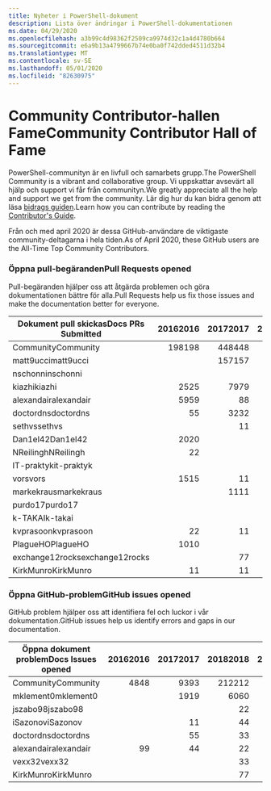 ```yaml
---
title: Nyheter i PowerShell-dokument
description: Lista över ändringar i PowerShell-dokumentationen
ms.date: 04/29/2020
ms.openlocfilehash: a3b99c4d98362f2509ca9974d32c1a4d4780b664
ms.sourcegitcommit: e6a9b13a4799667b74e0ba0f742dded4511d32b4
ms.translationtype: MT
ms.contentlocale: sv-SE
ms.lasthandoff: 05/01/2020
ms.locfileid: "82630975"
---
```

# <a name="community-contributor-hall-of-fame"></a><span data-ttu-id="d53ef-103">Community Contributor-hallen Fame</span><span class="sxs-lookup"><span data-stu-id="d53ef-103">Community Contributor Hall of Fame</span></span>

<span data-ttu-id="d53ef-104">PowerShell-communityn är en livfull och samarbets grupp.</span><span class="sxs-lookup"><span data-stu-id="d53ef-104">The PowerShell Community is a vibrant and collaborative group.</span></span> <span data-ttu-id="d53ef-105">Vi uppskattar avsevärt all hjälp och support vi får från communityn.</span><span class="sxs-lookup"><span data-stu-id="d53ef-105">We greatly appreciate all the help and support we get from the community.</span></span> <span data-ttu-id="d53ef-106">Lär dig hur du kan bidra genom att läsa [bidrags guiden][contrib].</span><span class="sxs-lookup"><span data-stu-id="d53ef-106">Learn how you can contribute by reading the [Contributor's Guide][contrib].</span></span>

<span data-ttu-id="d53ef-107">Från och med april 2020 är dessa GitHub-användare de viktigaste community-deltagarna i hela tiden.</span><span class="sxs-lookup"><span data-stu-id="d53ef-107">As of April 2020, these GitHub users are the All-Time Top Community Contributors.</span></span>

### <a name="pull-requests-opened"></a><span data-ttu-id="d53ef-108">Öppna pull-begäranden</span><span class="sxs-lookup"><span data-stu-id="d53ef-108">Pull Requests opened</span></span>

<span data-ttu-id="d53ef-109">Pull-begäranden hjälper oss att åtgärda problemen och göra dokumentationen bättre för alla.</span><span class="sxs-lookup"><span data-stu-id="d53ef-109">Pull Requests help us fix those issues and make the documentation better for everyone.</span></span>

| <span data-ttu-id="d53ef-110">Dokument pull skickas</span><span class="sxs-lookup"><span data-stu-id="d53ef-110">Docs PRs Submitted</span></span> | <span data-ttu-id="d53ef-111">2016</span><span class="sxs-lookup"><span data-stu-id="d53ef-111">2016</span></span> | <span data-ttu-id="d53ef-112">2017</span><span class="sxs-lookup"><span data-stu-id="d53ef-112">2017</span></span> | <span data-ttu-id="d53ef-113">2018</span><span class="sxs-lookup"><span data-stu-id="d53ef-113">2018</span></span> | <span data-ttu-id="d53ef-114">2019</span><span class="sxs-lookup"><span data-stu-id="d53ef-114">2019</span></span> | <span data-ttu-id="d53ef-115">2020</span><span class="sxs-lookup"><span data-stu-id="d53ef-115">2020</span></span> | <span data-ttu-id="d53ef-116">Totalsumma</span><span class="sxs-lookup"><span data-stu-id="d53ef-116">Grand Total</span></span> |
| ------------------ | ---: | ---: | ---: | ---: | ---: | ----------: |
| <span data-ttu-id="d53ef-117">Community</span><span class="sxs-lookup"><span data-stu-id="d53ef-117">Community</span></span>          |  <span data-ttu-id="d53ef-118">198</span><span class="sxs-lookup"><span data-stu-id="d53ef-118">198</span></span> |  <span data-ttu-id="d53ef-119">448</span><span class="sxs-lookup"><span data-stu-id="d53ef-119">448</span></span> |  <span data-ttu-id="d53ef-120">468</span><span class="sxs-lookup"><span data-stu-id="d53ef-120">468</span></span> |  <span data-ttu-id="d53ef-121">322</span><span class="sxs-lookup"><span data-stu-id="d53ef-121">322</span></span> |   <span data-ttu-id="d53ef-122">38</span><span class="sxs-lookup"><span data-stu-id="d53ef-122">38</span></span> |        <span data-ttu-id="d53ef-123">1477</span><span class="sxs-lookup"><span data-stu-id="d53ef-123">1477</span></span> |
| <span data-ttu-id="d53ef-124">matt9ucci</span><span class="sxs-lookup"><span data-stu-id="d53ef-124">matt9ucci</span></span>          |      |  <span data-ttu-id="d53ef-125">157</span><span class="sxs-lookup"><span data-stu-id="d53ef-125">157</span></span> |   <span data-ttu-id="d53ef-126">80</span><span class="sxs-lookup"><span data-stu-id="d53ef-126">80</span></span> |   <span data-ttu-id="d53ef-127">30</span><span class="sxs-lookup"><span data-stu-id="d53ef-127">30</span></span> |      |         <span data-ttu-id="d53ef-128">267</span><span class="sxs-lookup"><span data-stu-id="d53ef-128">267</span></span> |
| <span data-ttu-id="d53ef-129">nschonni</span><span class="sxs-lookup"><span data-stu-id="d53ef-129">nschonni</span></span>           |      |      |   <span data-ttu-id="d53ef-130">14</span><span class="sxs-lookup"><span data-stu-id="d53ef-130">14</span></span> |  <span data-ttu-id="d53ef-131">138</span><span class="sxs-lookup"><span data-stu-id="d53ef-131">138</span></span> |      |         <span data-ttu-id="d53ef-132">152</span><span class="sxs-lookup"><span data-stu-id="d53ef-132">152</span></span> |
| <span data-ttu-id="d53ef-133">kiazhi</span><span class="sxs-lookup"><span data-stu-id="d53ef-133">kiazhi</span></span>             |   <span data-ttu-id="d53ef-134">25</span><span class="sxs-lookup"><span data-stu-id="d53ef-134">25</span></span> |   <span data-ttu-id="d53ef-135">79</span><span class="sxs-lookup"><span data-stu-id="d53ef-135">79</span></span> |   <span data-ttu-id="d53ef-136">12</span><span class="sxs-lookup"><span data-stu-id="d53ef-136">12</span></span> |      |      |         <span data-ttu-id="d53ef-137">116</span><span class="sxs-lookup"><span data-stu-id="d53ef-137">116</span></span> |
| <span data-ttu-id="d53ef-138">alexandair</span><span class="sxs-lookup"><span data-stu-id="d53ef-138">alexandair</span></span>         |   <span data-ttu-id="d53ef-139">59</span><span class="sxs-lookup"><span data-stu-id="d53ef-139">59</span></span> |    <span data-ttu-id="d53ef-140">8</span><span class="sxs-lookup"><span data-stu-id="d53ef-140">8</span></span> |   <span data-ttu-id="d53ef-141">26</span><span class="sxs-lookup"><span data-stu-id="d53ef-141">26</span></span> |    <span data-ttu-id="d53ef-142">2</span><span class="sxs-lookup"><span data-stu-id="d53ef-142">2</span></span> |    <span data-ttu-id="d53ef-143">1</span><span class="sxs-lookup"><span data-stu-id="d53ef-143">1</span></span> |          <span data-ttu-id="d53ef-144">96</span><span class="sxs-lookup"><span data-stu-id="d53ef-144">96</span></span> |
| <span data-ttu-id="d53ef-145">doctordns</span><span class="sxs-lookup"><span data-stu-id="d53ef-145">doctordns</span></span>          |    <span data-ttu-id="d53ef-146">5</span><span class="sxs-lookup"><span data-stu-id="d53ef-146">5</span></span> |   <span data-ttu-id="d53ef-147">32</span><span class="sxs-lookup"><span data-stu-id="d53ef-147">32</span></span> |   <span data-ttu-id="d53ef-148">20</span><span class="sxs-lookup"><span data-stu-id="d53ef-148">20</span></span> |    <span data-ttu-id="d53ef-149">7</span><span class="sxs-lookup"><span data-stu-id="d53ef-149">7</span></span> |    <span data-ttu-id="d53ef-150">2</span><span class="sxs-lookup"><span data-stu-id="d53ef-150">2</span></span> |          <span data-ttu-id="d53ef-151">66</span><span class="sxs-lookup"><span data-stu-id="d53ef-151">66</span></span> |
| <span data-ttu-id="d53ef-152">sethvs</span><span class="sxs-lookup"><span data-stu-id="d53ef-152">sethvs</span></span>             |      |    <span data-ttu-id="d53ef-153">1</span><span class="sxs-lookup"><span data-stu-id="d53ef-153">1</span></span> |   <span data-ttu-id="d53ef-154">44</span><span class="sxs-lookup"><span data-stu-id="d53ef-154">44</span></span> |      |      |          <span data-ttu-id="d53ef-155">45</span><span class="sxs-lookup"><span data-stu-id="d53ef-155">45</span></span> |
| <span data-ttu-id="d53ef-156">Dan1el42</span><span class="sxs-lookup"><span data-stu-id="d53ef-156">Dan1el42</span></span>           |   <span data-ttu-id="d53ef-157">20</span><span class="sxs-lookup"><span data-stu-id="d53ef-157">20</span></span> |      |      |      |      |          <span data-ttu-id="d53ef-158">20</span><span class="sxs-lookup"><span data-stu-id="d53ef-158">20</span></span> |
| <span data-ttu-id="d53ef-159">NReilingh</span><span class="sxs-lookup"><span data-stu-id="d53ef-159">NReilingh</span></span>          |    <span data-ttu-id="d53ef-160">2</span><span class="sxs-lookup"><span data-stu-id="d53ef-160">2</span></span> |      |   <span data-ttu-id="d53ef-161">13</span><span class="sxs-lookup"><span data-stu-id="d53ef-161">13</span></span> |    <span data-ttu-id="d53ef-162">3</span><span class="sxs-lookup"><span data-stu-id="d53ef-162">3</span></span> |      |          <span data-ttu-id="d53ef-163">18</span><span class="sxs-lookup"><span data-stu-id="d53ef-163">18</span></span> |
| <span data-ttu-id="d53ef-164">IT-praktyk</span><span class="sxs-lookup"><span data-stu-id="d53ef-164">it-praktyk</span></span>         |      |      |   <span data-ttu-id="d53ef-165">16</span><span class="sxs-lookup"><span data-stu-id="d53ef-165">16</span></span> |    <span data-ttu-id="d53ef-166">1</span><span class="sxs-lookup"><span data-stu-id="d53ef-166">1</span></span> |      |          <span data-ttu-id="d53ef-167">17</span><span class="sxs-lookup"><span data-stu-id="d53ef-167">17</span></span> |
| <span data-ttu-id="d53ef-168">vors</span><span class="sxs-lookup"><span data-stu-id="d53ef-168">vors</span></span>               |   <span data-ttu-id="d53ef-169">15</span><span class="sxs-lookup"><span data-stu-id="d53ef-169">15</span></span> |    <span data-ttu-id="d53ef-170">1</span><span class="sxs-lookup"><span data-stu-id="d53ef-170">1</span></span> |      |      |      |          <span data-ttu-id="d53ef-171">16</span><span class="sxs-lookup"><span data-stu-id="d53ef-171">16</span></span> |
| <span data-ttu-id="d53ef-172">markekraus</span><span class="sxs-lookup"><span data-stu-id="d53ef-172">markekraus</span></span>         |      |   <span data-ttu-id="d53ef-173">11</span><span class="sxs-lookup"><span data-stu-id="d53ef-173">11</span></span> |    <span data-ttu-id="d53ef-174">5</span><span class="sxs-lookup"><span data-stu-id="d53ef-174">5</span></span> |      |      |          <span data-ttu-id="d53ef-175">16</span><span class="sxs-lookup"><span data-stu-id="d53ef-175">16</span></span> |
| <span data-ttu-id="d53ef-176">purdo17</span><span class="sxs-lookup"><span data-stu-id="d53ef-176">purdo17</span></span>            |      |      |   <span data-ttu-id="d53ef-177">13</span><span class="sxs-lookup"><span data-stu-id="d53ef-177">13</span></span> |      |      |          <span data-ttu-id="d53ef-178">13</span><span class="sxs-lookup"><span data-stu-id="d53ef-178">13</span></span> |
| <span data-ttu-id="d53ef-179">k-TAKAI</span><span class="sxs-lookup"><span data-stu-id="d53ef-179">k-takai</span></span>            |      |      |    <span data-ttu-id="d53ef-180">5</span><span class="sxs-lookup"><span data-stu-id="d53ef-180">5</span></span> |    <span data-ttu-id="d53ef-181">1</span><span class="sxs-lookup"><span data-stu-id="d53ef-181">1</span></span> |    <span data-ttu-id="d53ef-182">7</span><span class="sxs-lookup"><span data-stu-id="d53ef-182">7</span></span> |          <span data-ttu-id="d53ef-183">13</span><span class="sxs-lookup"><span data-stu-id="d53ef-183">13</span></span> |
| <span data-ttu-id="d53ef-184">kvprasoon</span><span class="sxs-lookup"><span data-stu-id="d53ef-184">kvprasoon</span></span>          |    <span data-ttu-id="d53ef-185">2</span><span class="sxs-lookup"><span data-stu-id="d53ef-185">2</span></span> |    <span data-ttu-id="d53ef-186">1</span><span class="sxs-lookup"><span data-stu-id="d53ef-186">1</span></span> |    <span data-ttu-id="d53ef-187">7</span><span class="sxs-lookup"><span data-stu-id="d53ef-187">7</span></span> |    <span data-ttu-id="d53ef-188">2</span><span class="sxs-lookup"><span data-stu-id="d53ef-188">2</span></span> |      |          <span data-ttu-id="d53ef-189">12</span><span class="sxs-lookup"><span data-stu-id="d53ef-189">12</span></span> |
| <span data-ttu-id="d53ef-190">PlagueHO</span><span class="sxs-lookup"><span data-stu-id="d53ef-190">PlagueHO</span></span>           |   <span data-ttu-id="d53ef-191">10</span><span class="sxs-lookup"><span data-stu-id="d53ef-191">10</span></span> |      |      |    <span data-ttu-id="d53ef-192">1</span><span class="sxs-lookup"><span data-stu-id="d53ef-192">1</span></span> |      |          <span data-ttu-id="d53ef-193">11</span><span class="sxs-lookup"><span data-stu-id="d53ef-193">11</span></span> |
| <span data-ttu-id="d53ef-194">exchange12rocks</span><span class="sxs-lookup"><span data-stu-id="d53ef-194">exchange12rocks</span></span>    |      |    <span data-ttu-id="d53ef-195">7</span><span class="sxs-lookup"><span data-stu-id="d53ef-195">7</span></span> |    <span data-ttu-id="d53ef-196">3</span><span class="sxs-lookup"><span data-stu-id="d53ef-196">3</span></span> |      |      |          <span data-ttu-id="d53ef-197">10</span><span class="sxs-lookup"><span data-stu-id="d53ef-197">10</span></span> |
| <span data-ttu-id="d53ef-198">KirkMunro</span><span class="sxs-lookup"><span data-stu-id="d53ef-198">KirkMunro</span></span>          |    <span data-ttu-id="d53ef-199">1</span><span class="sxs-lookup"><span data-stu-id="d53ef-199">1</span></span> |    <span data-ttu-id="d53ef-200">1</span><span class="sxs-lookup"><span data-stu-id="d53ef-200">1</span></span> |    <span data-ttu-id="d53ef-201">2</span><span class="sxs-lookup"><span data-stu-id="d53ef-201">2</span></span> |    <span data-ttu-id="d53ef-202">6</span><span class="sxs-lookup"><span data-stu-id="d53ef-202">6</span></span> |      |          <span data-ttu-id="d53ef-203">10</span><span class="sxs-lookup"><span data-stu-id="d53ef-203">10</span></span> |

### <a name="github-issues-opened"></a><span data-ttu-id="d53ef-204">Öppna GitHub-problem</span><span class="sxs-lookup"><span data-stu-id="d53ef-204">GitHub issues opened</span></span>

<span data-ttu-id="d53ef-205">GitHub problem hjälper oss att identifiera fel och luckor i vår dokumentation.</span><span class="sxs-lookup"><span data-stu-id="d53ef-205">GitHub issues help us identify errors and gaps in our documentation.</span></span>

| <span data-ttu-id="d53ef-206">Öppna dokument problem</span><span class="sxs-lookup"><span data-stu-id="d53ef-206">Docs Issues opened</span></span> | <span data-ttu-id="d53ef-207">2016</span><span class="sxs-lookup"><span data-stu-id="d53ef-207">2016</span></span> | <span data-ttu-id="d53ef-208">2017</span><span class="sxs-lookup"><span data-stu-id="d53ef-208">2017</span></span> | <span data-ttu-id="d53ef-209">2018</span><span class="sxs-lookup"><span data-stu-id="d53ef-209">2018</span></span> | <span data-ttu-id="d53ef-210">2019</span><span class="sxs-lookup"><span data-stu-id="d53ef-210">2019</span></span> | <span data-ttu-id="d53ef-211">2020</span><span class="sxs-lookup"><span data-stu-id="d53ef-211">2020</span></span> | <span data-ttu-id="d53ef-212">Totalsumma</span><span class="sxs-lookup"><span data-stu-id="d53ef-212">Grand Total</span></span> |
| ------------------ | ---: | ---: | ---: | ---: | ---: | ----------: |
| <span data-ttu-id="d53ef-213">Community</span><span class="sxs-lookup"><span data-stu-id="d53ef-213">Community</span></span>          |   <span data-ttu-id="d53ef-214">48</span><span class="sxs-lookup"><span data-stu-id="d53ef-214">48</span></span> |   <span data-ttu-id="d53ef-215">93</span><span class="sxs-lookup"><span data-stu-id="d53ef-215">93</span></span> |  <span data-ttu-id="d53ef-216">212</span><span class="sxs-lookup"><span data-stu-id="d53ef-216">212</span></span> |  <span data-ttu-id="d53ef-217">575</span><span class="sxs-lookup"><span data-stu-id="d53ef-217">575</span></span> |  <span data-ttu-id="d53ef-218">212</span><span class="sxs-lookup"><span data-stu-id="d53ef-218">212</span></span> |        <span data-ttu-id="d53ef-219">1152</span><span class="sxs-lookup"><span data-stu-id="d53ef-219">1152</span></span> |
| <span data-ttu-id="d53ef-220">mklement0</span><span class="sxs-lookup"><span data-stu-id="d53ef-220">mklement0</span></span>          |      |   <span data-ttu-id="d53ef-221">19</span><span class="sxs-lookup"><span data-stu-id="d53ef-221">19</span></span> |   <span data-ttu-id="d53ef-222">60</span><span class="sxs-lookup"><span data-stu-id="d53ef-222">60</span></span> |   <span data-ttu-id="d53ef-223">56</span><span class="sxs-lookup"><span data-stu-id="d53ef-223">56</span></span> |   <span data-ttu-id="d53ef-224">26</span><span class="sxs-lookup"><span data-stu-id="d53ef-224">26</span></span> |         <span data-ttu-id="d53ef-225">161</span><span class="sxs-lookup"><span data-stu-id="d53ef-225">161</span></span> |
| <span data-ttu-id="d53ef-226">jszabo98</span><span class="sxs-lookup"><span data-stu-id="d53ef-226">jszabo98</span></span>           |      |      |    <span data-ttu-id="d53ef-227">2</span><span class="sxs-lookup"><span data-stu-id="d53ef-227">2</span></span> |   <span data-ttu-id="d53ef-228">15</span><span class="sxs-lookup"><span data-stu-id="d53ef-228">15</span></span> |    <span data-ttu-id="d53ef-229">3</span><span class="sxs-lookup"><span data-stu-id="d53ef-229">3</span></span> |          <span data-ttu-id="d53ef-230">20</span><span class="sxs-lookup"><span data-stu-id="d53ef-230">20</span></span> |
| <span data-ttu-id="d53ef-231">iSazonov</span><span class="sxs-lookup"><span data-stu-id="d53ef-231">iSazonov</span></span>           |      |    <span data-ttu-id="d53ef-232">1</span><span class="sxs-lookup"><span data-stu-id="d53ef-232">1</span></span> |    <span data-ttu-id="d53ef-233">4</span><span class="sxs-lookup"><span data-stu-id="d53ef-233">4</span></span> |   <span data-ttu-id="d53ef-234">10</span><span class="sxs-lookup"><span data-stu-id="d53ef-234">10</span></span> |    <span data-ttu-id="d53ef-235">4</span><span class="sxs-lookup"><span data-stu-id="d53ef-235">4</span></span> |          <span data-ttu-id="d53ef-236">19</span><span class="sxs-lookup"><span data-stu-id="d53ef-236">19</span></span> |
| <span data-ttu-id="d53ef-237">doctordns</span><span class="sxs-lookup"><span data-stu-id="d53ef-237">doctordns</span></span>          |      |    <span data-ttu-id="d53ef-238">5</span><span class="sxs-lookup"><span data-stu-id="d53ef-238">5</span></span> |    <span data-ttu-id="d53ef-239">3</span><span class="sxs-lookup"><span data-stu-id="d53ef-239">3</span></span> |    <span data-ttu-id="d53ef-240">5</span><span class="sxs-lookup"><span data-stu-id="d53ef-240">5</span></span> |    <span data-ttu-id="d53ef-241">4</span><span class="sxs-lookup"><span data-stu-id="d53ef-241">4</span></span> |          <span data-ttu-id="d53ef-242">17</span><span class="sxs-lookup"><span data-stu-id="d53ef-242">17</span></span> |
| <span data-ttu-id="d53ef-243">alexandair</span><span class="sxs-lookup"><span data-stu-id="d53ef-243">alexandair</span></span>         |    <span data-ttu-id="d53ef-244">9</span><span class="sxs-lookup"><span data-stu-id="d53ef-244">9</span></span> |    <span data-ttu-id="d53ef-245">4</span><span class="sxs-lookup"><span data-stu-id="d53ef-245">4</span></span> |    <span data-ttu-id="d53ef-246">2</span><span class="sxs-lookup"><span data-stu-id="d53ef-246">2</span></span> |      |      |          <span data-ttu-id="d53ef-247">15</span><span class="sxs-lookup"><span data-stu-id="d53ef-247">15</span></span> |
| <span data-ttu-id="d53ef-248">vexx32</span><span class="sxs-lookup"><span data-stu-id="d53ef-248">vexx32</span></span>             |      |      |    <span data-ttu-id="d53ef-249">3</span><span class="sxs-lookup"><span data-stu-id="d53ef-249">3</span></span> |   <span data-ttu-id="d53ef-250">11</span><span class="sxs-lookup"><span data-stu-id="d53ef-250">11</span></span> |      |          <span data-ttu-id="d53ef-251">14</span><span class="sxs-lookup"><span data-stu-id="d53ef-251">14</span></span> |
| <span data-ttu-id="d53ef-252">KirkMunro</span><span class="sxs-lookup"><span data-stu-id="d53ef-252">KirkMunro</span></span>          |      |      |    <span data-ttu-id="d53ef-253">7</span><span class="sxs-lookup"><span data-stu-id="d53ef-253">7</span></span> |    <span data-ttu-id="d53ef-254">7</span><span class="sxs-lookup"><span data-stu-id="d53ef-254">7</span></span> |      |          <span data-ttu-id="d53ef-255">14</span><span class="sxs-lookup"><span data-stu-id="d53ef-255">14</span></span> |

<!-- Link references -->
[contrib]: contributing/overview.md